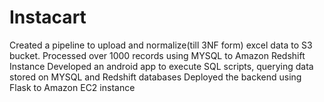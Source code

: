 # Instacart

Created a pipeline to upload and normalize(till 3NF form) excel data to S3 bucket. Processed over 1000 records using MYSQL to Amazon Redshift Instance
Developed an android app to execute SQL scripts, querying data stored on MYSQL and Redshift databases
Deployed the backend using Flask to Amazon EC2 instance
